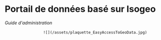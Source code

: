 # **Portail de données basé sur Isogeo**

_Guide d'administration_







                     ![](/assets/plaquette_EasyAccessToGeoData.jpg)

